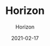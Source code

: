 ---
designer: "Endless Knot"
description: "Color%20Name%3A%20Boundary%0AMaterial%3A%20Wool/Silk%0APile%3A%20CutStyle%3A%20Abstract%2C%20Modern"
image_primary: "img/horizon-pistache-600x754.jpg"
manufacturer: "Endless Knot"
href: "https://endlessknotrugs.com/product/horizon-boundary/"
subtitle: "Horizon"
tags: 
  - "boundary"
  - "wool/silk"
  - "cut"
  - "abstract, modern"
  - "Endless Knot"
  - "Hand-Knotted Rugs"
title: "Horizon"
category: "hand-knotted-rugs"
slug: "/manufacturers/endless-knot/hand-knotted-rugs/endless-knot-horizon"
date: "2021-02-17"
---